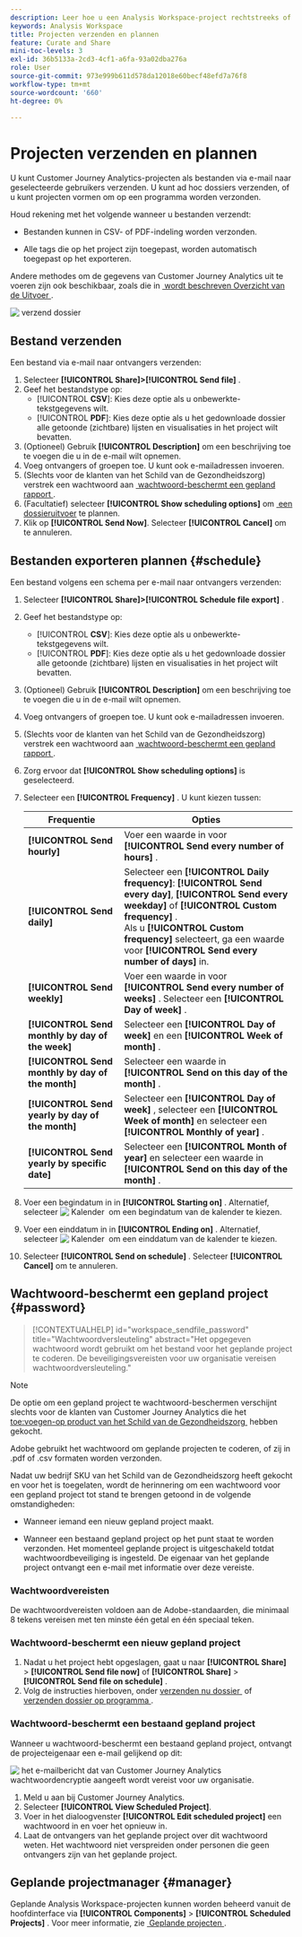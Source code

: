 ```yaml
---
description: Leer hoe u een Analysis Workspace-project rechtstreeks of volgens een planning voor e-maillevering verzendt.
keywords: Analysis Workspace
title: Projecten verzenden en plannen
feature: Curate and Share
mini-toc-levels: 3
exl-id: 36b5133a-2cd3-4cf1-a6fa-93a02dba276a
role: User
source-git-commit: 973e999b611d578da12018e60becf48efd7a76f8
workflow-type: tm+mt
source-wordcount: '660'
ht-degree: 0%

---
```


# Projecten verzenden en plannen

U kunt Customer Journey Analytics-projecten als bestanden via e-mail naar geselecteerde gebruikers verzenden. U kunt ad hoc dossiers verzenden, of u kunt projecten vormen om op een programma worden verzonden.

Houd rekening met het volgende wanneer u bestanden verzendt:

* Bestanden kunnen in CSV- of PDF-indeling worden verzonden.

* Alle tags die op het project zijn toegepast, worden automatisch toegepast op het exporteren.

Andere methodes om de gegevens van Customer Journey Analytics uit te voeren zijn ook beschikbaar, zoals die in [&#x200B; wordt beschreven Overzicht van de Uitvoer &#x200B;](/help/analysis-workspace/export/export-project-overview.md).

![&#x200B; verzend dossier &#x200B;](assets/send-file.png)

## Bestand verzenden

Een bestand via e-mail naar ontvangers verzenden:

1. Selecteer **[!UICONTROL Share]>[!UICONTROL Send file]** .
1. Geef het bestandstype op:
   * [!UICONTROL **CSV**]: Kies deze optie als u onbewerkte-tekstgegevens wilt.
   * [!UICONTROL **PDF**]: Kies deze optie als u het gedownloade dossier alle getoonde (zichtbare) lijsten en visualisaties in het project wilt bevatten.
1. (Optioneel) Gebruik **[!UICONTROL Description]** om een beschrijving toe te voegen die u in de e-mail wilt opnemen.
1. Voeg ontvangers of groepen toe. U kunt ook e-mailadressen invoeren.
1. (Slechts voor de klanten van het Schild van de Gezondheidszorg) verstrek een wachtwoord aan [&#x200B; wachtwoord-beschermt een gepland rapport &#x200B;](#password-protect-a-new-scheduled-project).
1. (Facultatief) selecteer **[!UICONTROL Show scheduling options]** om [&#x200B; een dossieruitvoer &#x200B;](#schedule-file-export) te plannen.
1. Klik op **[!UICONTROL Send Now]**. Selecteer **[!UICONTROL Cancel]** om te annuleren.


## Bestanden exporteren plannen {#schedule}

Een bestand volgens een schema per e-mail naar ontvangers verzenden:

1. Selecteer **[!UICONTROL Share]>[!UICONTROL Schedule file export]** .
1. Geef het bestandstype op:
   * [!UICONTROL **CSV**]: Kies deze optie als u onbewerkte-tekstgegevens wilt.
   * [!UICONTROL **PDF**]: Kies deze optie als u het gedownloade dossier alle getoonde (zichtbare) lijsten en visualisaties in het project wilt bevatten.
1. (Optioneel) Gebruik **[!UICONTROL Description]** om een beschrijving toe te voegen die u in de e-mail wilt opnemen.
1. Voeg ontvangers of groepen toe. U kunt ook e-mailadressen invoeren.
1. (Slechts voor de klanten van het Schild van de Gezondheidszorg) verstrek een wachtwoord aan [&#x200B; wachtwoord-beschermt een gepland rapport &#x200B;](#password-protect-a-new-scheduled-project).
1. Zorg ervoor dat **[!UICONTROL Show scheduling options]** is geselecteerd.
1. Selecteer een **[!UICONTROL Frequency]** . U kunt kiezen tussen:

   | Frequentie | Opties |
   |---|---|
   | **[!UICONTROL Send hourly]** | Voer een waarde in voor **[!UICONTROL Send every number of hours]** . |
   | **[!UICONTROL Send daily]** | Selecteer een **[!UICONTROL Daily frequency]**: **[!UICONTROL Send every day]**, **[!UICONTROL Send every weekday]** of **[!UICONTROL Custom frequency]** .<br/> Als u **[!UICONTROL Custom frequency]** selecteert, ga een waarde voor **[!UICONTROL Send every number of days]** in. |
   | **[!UICONTROL Send weekly]** | Voer een waarde in voor **[!UICONTROL Send every number of weeks]** . Selecteer een **[!UICONTROL Day of week]** . |
   | **[!UICONTROL Send monthly by day of the week]** | Selecteer een **[!UICONTROL Day of week]** en een **[!UICONTROL Week of month]** . |
   | **[!UICONTROL Send monthly by day of the month]** | Selecteer een waarde in **[!UICONTROL Send on this day of the month]** . |
   | **[!UICONTROL Send yearly by day of the month]** | Selecteer een **[!UICONTROL Day of week]** , selecteer een **[!UICONTROL Week of month]** en selecteer een **[!UICONTROL Monthly of year]** . |
   | **[!UICONTROL Send yearly by specific date]** | Selecteer een **[!UICONTROL Month of year]** en selecteer een waarde in **[!UICONTROL Send on this day of the month]** . |

1. Voer een begindatum in in **[!UICONTROL Starting on]** . Alternatief, selecteer ![&#x200B; Kalender &#x200B;](/help/assets/icons/Calendar.svg) om een begindatum van de kalender te kiezen.

1. Voer een einddatum in in **[!UICONTROL Ending on]** . Alternatief, selecteer ![&#x200B; Kalender &#x200B;](/help/assets/icons/Calendar.svg) om een einddatum van de kalender te kiezen.
1. Selecteer **[!UICONTROL Send on schedule]** . Selecteer **[!UICONTROL Cancel]** om te annuleren.


## Wachtwoord-beschermt een gepland project {#password}

<!-- markdownlint-disable MD034 -->

>[!CONTEXTUALHELP]
>id="workspace_sendfile_password"
>title="Wachtwoordversleuteling"
>abstract="Het opgegeven wachtwoord wordt gebruikt om het bestand voor het geplande project te coderen. De beveiligingsvereisten voor uw organisatie vereisen wachtwoordversleuteling."

<!-- markdownlint-enable MD034 -->


>[!NOTE]
>
>De optie om een gepland project te wachtwoord-beschermen verschijnt slechts voor de klanten van Customer Journey Analytics die het [&#x200B; toe:voegen-op product van het Schild van de Gezondheidszorg &#x200B;](https://business.adobe.com/solutions/industries/healthcare.html) hebben gekocht.

Adobe gebruikt het wachtwoord om geplande projecten te coderen, of zij in .pdf of .csv formaten worden verzonden.

Nadat uw bedrijf SKU van het Schild van de Gezondheidszorg heeft gekocht en voor het is toegelaten, wordt de herinnering om een wachtwoord voor een gepland project tot stand te brengen getoond in de volgende omstandigheden:

* Wanneer iemand een nieuw gepland project maakt.

* Wanneer een bestaand gepland project op het punt staat te worden verzonden. Het momenteel geplande project is uitgeschakeld totdat wachtwoordbeveiliging is ingesteld. De eigenaar van het geplande project ontvangt een e-mail met informatie over deze vereiste.

### Wachtwoordvereisten

De wachtwoordvereisten voldoen aan de Adobe-standaarden, die minimaal 8 tekens vereisen met ten minste één getal en één speciaal teken.

### Wachtwoord-beschermt een nieuw gepland project

1. Nadat u het project hebt opgeslagen, gaat u naar **[!UICONTROL Share]** > **[!UICONTROL Send file now]** of **[!UICONTROL Share]** > **[!UICONTROL Send file on schedule]** .
1. Volg de instructies hierboven, onder [&#x200B; verzenden nu dossier &#x200B;](https://experienceleague.adobe.com/docs/analytics-platform/using/cja-workspace/export/t-schedule-report.html#now) of [&#x200B; verzenden dossier op programma &#x200B;](https://experienceleague.adobe.com/docs/analytics-platform/using/cja-workspace/export/t-schedule-report.html#schedule).

### Wachtwoord-beschermt een bestaand gepland project

Wanneer u wachtwoord-beschermt een bestaand gepland project, ontvangt de projecteigenaar een e-mail gelijkend op dit:

![&#x200B; het e-mailbericht dat van Customer Journey Analytics wachtwoordencryptie aangeeft wordt vereist voor uw organisatie.](assets/email-password.png)

1. Meld u aan bij Customer Journey Analytics.
1. Selecteer **[!UICONTROL View Scheduled Project]**.
1. Voer in het dialoogvenster **[!UICONTROL Edit scheduled project]** een wachtwoord in en voer het opnieuw in.
1. Laat de ontvangers van het geplande project over dit wachtwoord weten. Het wachtwoord niet verspreiden onder personen die geen ontvangers zijn van het geplande project.



## Geplande projectmanager {#manager}

Geplande Analysis Workspace-projecten kunnen worden beheerd vanuit de hoofdinterface via **[!UICONTROL Components]** > **[!UICONTROL Scheduled Projects]** . Voor meer informatie, zie [&#x200B; Geplande projecten &#x200B;](/help/components/scheduled-projects-manager.md).
